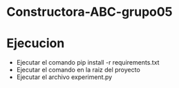# Constructora-ABC-grupo05
# Ejecucion
- Ejecutar el comando pip install -r requirements.txt
- Ejecutar el comando en la raiz del proyecto
- Ejecutar el archivo experiment.py


